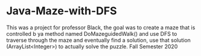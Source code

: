# Java-Maze-with-DFS
This was a project for professor Black, the goal was to create a maze that is controlled b ya method named DoMazeguidedWalk() and use DFS to traverse through the maze and eventually find a solution, use that solution (ArrayList&lt;Integer>) to actually solve the puzzle. Fall Semester 2020

